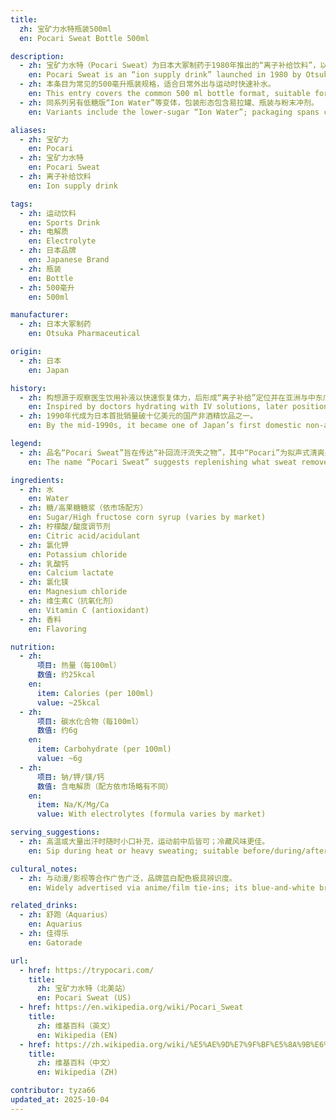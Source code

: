 ```yaml
---
title:
  zh: 宝矿力水特瓶装500ml
  en: Pocari Sweat Bottle 500ml

description:
  - zh: 宝矿力水特（Pocari Sweat）为日本大冢制药于1980年推出的“离子补给饮料”，以温和的葡萄柚风味与电解质补充著称。
    en: Pocari Sweat is an “ion supply drink” launched in 1980 by Otsuka Pharmaceutical, known for its mild grapefruit-like flavor and electrolyte replenishment.
  - zh: 本条目为常见的500毫升瓶装规格，适合日常外出与运动时快速补水。
    en: This entry covers the common 500 ml bottle format, suitable for daily outings and sports hydration.
  - zh: 同系列另有低糖版“Ion Water”等变体，包装形态包含易拉罐、瓶装与粉末冲剂。
    en: Variants include the lower-sugar “Ion Water”; packaging spans cans, bottles, and powder sachets.

aliases:
  - zh: 宝矿力
    en: Pocari
  - zh: 宝矿力水特
    en: Pocari Sweat
  - zh: 离子补给饮料
    en: Ion supply drink

tags:
  - zh: 运动饮料
    en: Sports Drink
  - zh: 电解质
    en: Electrolyte
  - zh: 日本品牌
    en: Japanese Brand
  - zh: 瓶装
    en: Bottle
  - zh: 500毫升
    en: 500ml

manufacturer:
  - zh: 日本大冢制药
    en: Otsuka Pharmaceutical

origin:
  - zh: 日本
    en: Japan

history:
  - zh: 构想源于观察医生饮用补液以快速恢复体力，后形成“离子补给”定位并在亚洲与中东广泛销售。
    en: Inspired by doctors hydrating with IV solutions, later positioned as an “ion supply” drink across Asia and the Middle East.
  - zh: 1990年代成为日本首批销量破十亿美元的国产非酒精饮品之一。
    en: By the mid-1990s, it became one of Japan’s first domestic non-alcoholic drinks to exceed US$1B in shipments.

legend:
  - zh: 品名“Pocari Sweat”旨在传达“补回流汗流失之物”，其中“Pocari”为拟声式清爽感词，无固定含义。
    en: The name “Pocari Sweat” suggests replenishing what sweat removes; “Pocari” was coined to sound fresh without a fixed meaning.

ingredients:
  - zh: 水
    en: Water
  - zh: 糖/高果糖糖浆（依市场配方）
    en: Sugar/High fructose corn syrup (varies by market)
  - zh: 柠檬酸/酸度调节剂
    en: Citric acid/acidulant
  - zh: 氯化钾
    en: Potassium chloride
  - zh: 乳酸钙
    en: Calcium lactate
  - zh: 氯化镁
    en: Magnesium chloride
  - zh: 维生素C（抗氧化剂）
    en: Vitamin C (antioxidant)
  - zh: 香料
    en: Flavoring

nutrition:
  - zh:
      项目: 热量（每100ml）
      数值: 约25kcal
    en:
      item: Calories (per 100ml)
      value: ~25kcal
  - zh:
      项目: 碳水化合物（每100ml）
      数值: 约6g
    en:
      item: Carbohydrate (per 100ml)
      value: ~6g
  - zh:
      项目: 钠/钾/镁/钙
      数值: 含电解质（配方依市场略有不同）
    en:
      item: Na/K/Mg/Ca
      value: With electrolytes (formula varies by market)

serving_suggestions:
  - zh: 高温或大量出汗时随时小口补充，运动前中后皆可；冷藏风味更佳。
    en: Sip during heat or heavy sweating; suitable before/during/after exercise; best served chilled.

cultural_notes:
  - zh: 与动漫/影视等合作广告广泛，品牌蓝白配色极具辨识度。
    en: Widely advertised via anime/film tie-ins; its blue-and-white branding is highly recognizable.

related_drinks:
  - zh: 舒跑（Aquarius）
    en: Aquarius
  - zh: 佳得乐
    en: Gatorade

url:
  - href: https://trypocari.com/
    title:
      zh: 宝矿力水特（北美站）
      en: Pocari Sweat (US)
  - href: https://en.wikipedia.org/wiki/Pocari_Sweat
    title:
      zh: 维基百科（英文）
      en: Wikipedia (EN)
  - href: https://zh.wikipedia.org/wiki/%E5%AE%9D%E7%9F%BF%E5%8A%9B%E6%B0%B4%E7%89%B9
    title:
      zh: 维基百科（中文）
      en: Wikipedia (ZH)

contributor: tyza66
updated_at: 2025-10-04
---
```

